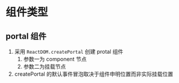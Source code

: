 # 组件类型

## portal 组件
1. 采用 `ReactDOM.createPortal` 创建 protal 组件
   1. 参数一为 component 节点
   2. 参数二为挂载节点
2. createPortal 的默认事件冒泡取决于组件申明位置而非实际挂载位置